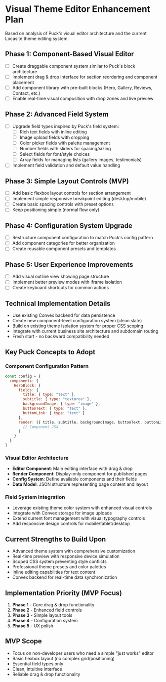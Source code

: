 # Visual Theme Editor Enhancement Plan

Based on analysis of Puck's visual editor architecture and the current Locasite theme editing system.

## Phase 1: Component-Based Visual Editor
- [ ] Create draggable component system similar to Puck's block architecture
- [ ] Implement drag & drop interface for section reordering and component placement
- [ ] Add component library with pre-built blocks (Hero, Gallery, Reviews, Contact, etc.)
- [ ] Enable real-time visual composition with drop zones and live preview

## Phase 2: Advanced Field System
- [ ] Upgrade field types inspired by Puck's field system:
  - [ ] Rich text fields with inline editing
  - [ ] Image upload fields with cropping
  - [ ] Color picker fields with palette management
  - [ ] Number fields with sliders for spacing/sizing
  - [ ] Select fields for font/style choices
  - [ ] Array fields for managing lists (gallery images, testimonials)
- [ ] Implement field validation and default value handling

## Phase 3: Simple Layout Controls (MVP)
- [ ] Add basic flexbox layout controls for section arrangement
- [ ] Implement simple responsive breakpoint editing (desktop/mobile)
- [ ] Create basic spacing controls with preset options
- [ ] Keep positioning simple (normal flow only)

## Phase 4: Configuration System Upgrade
- [ ] Restructure component configuration to match Puck's config pattern
- [ ] Add component categories for better organization
- [ ] Create reusable component presets and templates

## Phase 5: User Experience Improvements
- [ ] Add visual outline view showing page structure
- [ ] Implement better preview modes with iframe isolation
- [ ] Create keyboard shortcuts for common actions

## Technical Implementation Details
- Use existing Convex backend for data persistence
- Create new component-level configuration system (clean slate)
- Build on existing theme isolation system for proper CSS scoping
- Integrate with current business site architecture and subdomain routing
- Fresh start - no backward compatibility needed

## Key Puck Concepts to Adopt

### Component Configuration Pattern
```javascript
const config = {
  components: {
    HeroBlock: {
      fields: {
        title: { type: "text" },
        subtitle: { type: "textarea" },
        backgroundImage: { type: "image" },
        buttonText: { type: "text" },
        buttonLink: { type: "text" }
      },
      render: ({ title, subtitle, backgroundImage, buttonText, buttonLink }) => (
        // Component JSX
      )
    }
  }
}
```

### Visual Editor Architecture
- **Editor Component**: Main editing interface with drag & drop
- **Render Component**: Display-only component for published pages
- **Config System**: Define available components and their fields
- **Data Model**: JSON structure representing page content and layout

### Field System Integration
- Leverage existing theme color system with enhanced visual controls
- Integrate with Convex storage for image uploads
- Extend current font management with visual typography controls
- Add responsive design controls for mobile/tablet/desktop

## Current Strengths to Build Upon
- Advanced theme system with comprehensive customization
- Real-time preview with responsive device simulation
- Scoped CSS system preventing style conflicts
- Professional theme presets and color palettes
- Inline editing capabilities for text content
- Convex backend for real-time data synchronization

## Implementation Priority (MVP Focus)
1. **Phase 1** - Core drag & drop functionality 
2. **Phase 2** - Enhanced field controls 
3. **Phase 3** - Simple layout tools
4. **Phase 4** - Configuration system
5. **Phase 5** - UX polish 

## MVP Scope
- Focus on non-developer users who need a simple "just works" editor
- Basic flexbox layout (no complex grid/positioning)
- Essential field types only
- Clean, intuitive interface
- Reliable drag & drop functionality 
